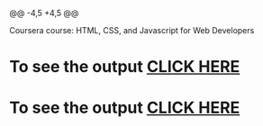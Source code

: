 @@ -4,5 +4,5 @@

Coursera course: HTML, CSS, and Javascript for Web Developers

# To see the output [CLICK HERE](https://atharvasb.github.io/coursera-test/module2-solution/index.html)
# To see the output [CLICK HERE](https://atharvasb.github.io/coursera-test/module2-solution/index.html)

